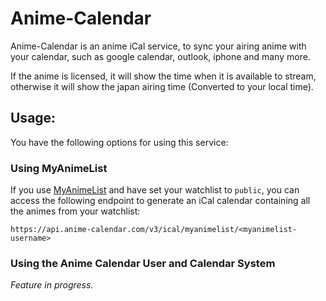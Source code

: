 Anime-Calendar
======

Anime-Calendar is an anime iCal service, to sync your airing anime with your calendar, such as google calendar, outlook,
iphone and many more.

<p>

If the anime is licensed, it will show the time when it is available to stream, otherwise it will show the japan airing time (Converted to your local time).

## Usage:

You have the following options for using this service:

### Using MyAnimeList

If you use [MyAnimeList](https://myanimelist.net/)
and have set your watchlist to `public`, you can access the following endpoint
to generate an iCal calendar containing all the animes from your watchlist:

`https://api.anime-calendar.com/v3/ical/myanimelist/<myanimelist-username>`

### Using the Anime Calendar User and Calendar System

*Feature in progress.*
